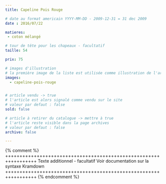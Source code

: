 ```yaml
---
title: Capeline Pois Rouge

# date au format americain YYYY-MM-DD - 2009-12-31 = 31 dec 2009
date : 2016/07/22

matieres:
 - coton mélangé

# tour de tête pour les chapeaux - facultatif
taille: 54

prix: 75

# images d'illustration
# la première image de la liste est utilisée comme illustration de l'article dans les pages de listing.
images:
  - capeline-pois-rouge


# article vendu -> true
# l'article est alors signalé comme vendu sur le site
# valeur par defaut : false
sold: false

# article à retirer du catalogue -> mettre à true
# l'article reste visible dans la page archives
# valeur par defaut : false
archive: false

---
```

{% comment %} +++++++++++++++++++++++++++++++++++++++++++++++++++++++++++++++++
              Texte additionnel - facultatif
              Voir documentation sur la syntaxe Kramdown
+++++++++++++++++++++++++++++++++++++++++++++++++++++++++++++++++ {% endcomment %}
